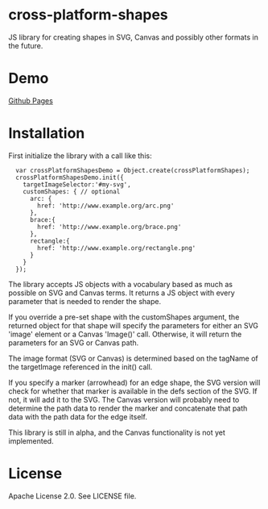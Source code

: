 cross-platform-shapes
=====================

JS library for creating shapes in SVG, Canvas and possibly other formats in the future.


# Demo
[Github Pages](http://ariutta.github.io/cross-platform-shapes/)

# Installation
First initialize the library with a call like this:

```JS
  var crossPlatformShapesDemo = Object.create(crossPlatformShapes);
  crossPlatformShapesDemo.init({
    targetImageSelector:'#my-svg',
    customShapes: { // optional
      arc: {
        href: 'http://www.example.org/arc.png'
      },
      brace:{
        href: 'http://www.example.org/brace.png'
      },
      rectangle:{
        href: 'http://www.example.org/rectangle.png'
      }
    }
  });
```

The library accepts JS objects with a vocabulary based as much as possible
on SVG and Canvas terms. It returns a JS object with every parameter that is needed 
to render the shape. 

If you override a pre-set shape with the customShapes argument, the returned
object for that shape will specify the parameters for either an SVG 'image' element or a
Canvas 'Image()' call. Otherwise, it will return the parameters for an
SVG or Canvas path.

The image format (SVG or Canvas) is determined based on the tagName of the
targetImage referenced in the init() call.

If you specify a marker (arrowhead) for an edge shape, the SVG version will check for
whether that marker is available in the defs section of the SVG. If not, it will add
it to the SVG. The Canvas version will probably need to determine the path data to render
the marker and concatenate that path data with the path data for the edge itself.

This library is still in alpha, and the Canvas functionality is not yet implemented.


# License
Apache License 2.0. See LICENSE file.
